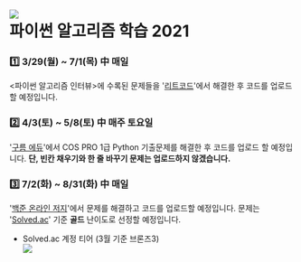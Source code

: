 ![](https://img.shields.io/badge/Update%2004/25-193440?style=flat-square&amp;logo=PyPy&amp;logoColor=white)    
파이썬 알고리즘 학습 2021
====
### 1️⃣ 3/29(월) ~ 7/1(목) 中 매일
  <파이썬 알고리즘 인터뷰>에 수록된 문제들을 '[리트코드](https://leetcode.com/problemset/all)'에서 해결한 후 코드를 업로드할 예정입니다.



### 2️⃣ 4/3(토) ~ 5/8(토) 中 매주 토요일
  '[구름 에듀](https://edu.goorm.io/lecture/17299/cos-pro-1%EA%B8%89-%EA%B8%B0%EC%B6%9C%EB%AC%B8%EC%A0%9C-python)'에서 COS PRO 1급 Python 기출문제를 해결한 후 코드를 업로드 할 예정입니다. **단, 빈칸 채우기와 한 줄 바꾸기 문제는 업로드하지 않겠습니다.**



### 3️⃣ 7/2(화) ~ 8/31(화) 中 매일
  '[백준 온라인 저지](https://www.acmicpc.net/)'에서 문제를 해결하고 코드를 업로드할 예정입니다. 문제는 '[Solved.ac](https://solved.ac/)' 기준 **골드** 난이도로 선정할 예정입니다.
+ Solved.ac 계정 티어 (3월 기준 브론즈3)    
[![](http://mazassumnida.wtf/api/v2/generate_badge?boj=wjsalsrb5)](https://solved.ac/profile/wjsalsrb5)
